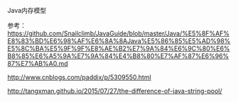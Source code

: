 Java内存模型


参考：
https://github.com/Snailclimb/JavaGuide/blob/master/Java/%E5%8F%AF%E8%83%BD%E6%98%AF%E6%8A%8AJava%E5%86%85%E5%AD%98%E5%8C%BA%E5%9F%9F%E8%AE%B2%E7%9A%84%E6%9C%80%E6%B8%85%E6%A5%9A%E7%9A%84%E4%B8%80%E7%AF%87%E6%96%87%E7%AB%A0.md

http://www.cnblogs.com/paddix/p/5309550.html

http://tangxman.github.io/2015/07/27/the-difference-of-java-string-pool/